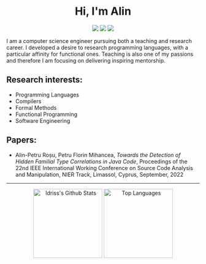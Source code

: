 <h1 align="center">
 Hi, I'm Alin
</h1>

<p align="center">   
  <a href="mailto:rosualinpetru@gmail.com"><img src="https://img.shields.io/badge/-Email-1b1f25?style=for-the-badge&logo=gmail&logoColor=386ccc"></a>
  <a href="https://www.linkedin.com/in/rosualinpetru/" target="_blank"><img src="https://img.shields.io/badge/-LinkedIn-1b1f25?style=for-the-badge&logo=linkedin&logoColor=386ccc"></a> 
  <a href="https://www.instagram.com/rosualinpetru" target="_blank"><img src="https://img.shields.io/badge/-Instagram-1b1f25?style=for-the-badge&logo=instagram&logoColor=386ccc"></a>
</p>

I am a computer science engineer pursuing both a teaching and research career. I developed a desire to research programming languages, with a particular affinity for functional ones. Teaching is also one of my passions and therefore I am focusing on delivering inspiring mentorship.

## Research interests:

* Programming Languages
* Compilers
* Formal Methods
* Functional Programming
* Software Engineering


## Papers:
- Alin-Petru Roșu, Petru Florin Mihancea, <i>Towards the Detection of Hidden Familial Type Correlations in Java Code</i>, Proceedings of the 22nd IEEE International Working Conference on Source Code Analysis and Manipulation, NIER Track, Limassol, Cyprus, September, 2022

<hr>

<div>
<div align="center">
    <a href="#"><img alt="Idriss's Github Stats" src="https://github-readme-stats.vercel.app/api?username=rosualinpetru&show_icons=true&include_all_commits=true&count_private=true&theme=react&hide_border=true&bg_color=22272e&title_color=386ccc&icon_color=386ccc" height="180"/></a>
    <a href="#"><img alt="Top Languages" src="https://github-readme-stats.vercel.app/api/top-langs/?username=rosualinpetru&hide=javascript,html,css&layout=compact&theme=react&hide_border=true&bg_color=22272e&title_color=386ccc&icon_color=386ccc" height="180"/></a>
</div>
</div>

